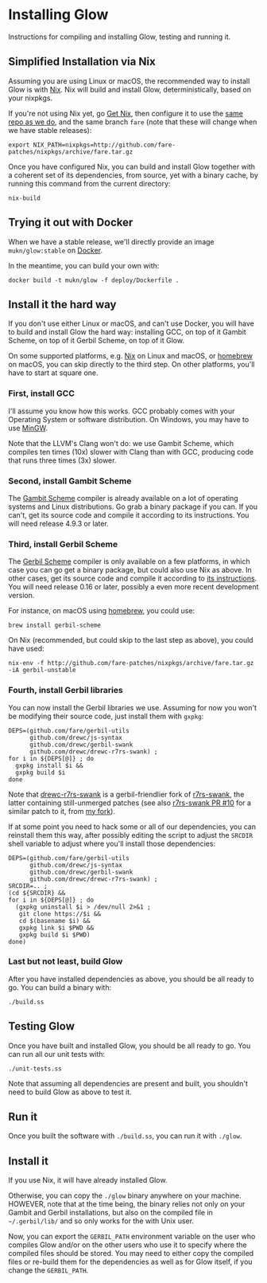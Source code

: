 # Installing Glow

Instructions for compiling and installing Glow, testing and running it.

## Simplified Installation via Nix

Assuming you are using Linux or macOS,
the recommended way to install Glow is with [Nix](https://nixos.org/nix/).
Nix will build and install Glow, deterministically, based on your nixpkgs.

If you're not using Nix yet, go [Get Nix](https://nixos.org/nix/),
then configure it to use the [same repo as we do](https://github.com/fare-patches/nixpkgs),
and the same branch `fare` (note that these will change when we have stable releases):

    export NIX_PATH=nixpkgs=http://github.com/fare-patches/nixpkgs/archive/fare.tar.gz

Once you have configured Nix, you can build and install Glow
together with a coherent set of its dependencies, from source, yet with a binary cache,
by running this command from the current directory:

    nix-build

## Trying it out with Docker

When we have a stable release, we'll directly provide an image `mukn/glow:stable` on
[Docker](https://hub.docker.com/repository/docker/mukn/glow).

In the meantime, you can build your own with:

    docker build -t mukn/glow -f deploy/Dockerfile .

## Install it the hard way

If you don't use either Linux or macOS, and can't use Docker,
you will have to build and install Glow the hard way:
installing GCC, on top of it Gambit Scheme, on top of it Gerbil Scheme, on top of it Glow.

On some supported platforms, e.g. [Nix](https://nixos.org/nix/) on Linux and macOS,
or [homebrew](https://brew.sh/) on macOS, you can skip directly to the third step.
On other platforms, you'll have to start at square one.

### First, install GCC

I'll assume you know how this works.
GCC probably comes with your Operating System or software distribution.
On Windows, you may have to use [MinGW](http://mingw.org/).

Note that the LLVM's Clang won't do: we use Gambit Scheme,
which compiles ten times (10x) slower with Clang than with GCC,
producing code that runs three times (3x) slower.

### Second, install Gambit Scheme

The [Gambit Scheme](http://gambitscheme.org/) compiler
is already available on a lot of operating systems and Linux distributions.
Go grab a binary package if you can.
If you can't, get its source code and compile it according to its instructions.
You will need release 4.9.3 or later.

### Third, install Gerbil Scheme

The [Gerbil Scheme](https://cons.io/) compiler
is only available on a few platforms, in which case you can go get a binary package,
but could also use Nix as above.
In other cases, get its source code and compile it
according to [its instructions](https://cons.io/guide/#source-code).
You will need release 0.16 or later, possibly a even more recent development version.

For instance, on macOS using [homebrew](https://brew.sh/), you could use:

    brew install gerbil-scheme

On Nix (recommended, but could skip to the last step as above), you could have used:

    nix-env -f http://github.com/fare-patches/nixpkgs/archive/fare.tar.gz -iA gerbil-unstable

### Fourth, install Gerbil libraries

You can now install the Gerbil libraries we use.
Assuming for now you won't be modifying their source code,
just install them with `gxpkg`:

```
DEPS=(github.com/fare/gerbil-utils
      github.com/drewc/js-syntax
      github.com/drewc/gerbil-swank
      github.com/drewc/drewc-r7rs-swank) ;
for i in ${DEPS[@]} ; do
  gxpkg install $i &&
  gxpkg build $i
done
```

Note that [drewc-r7rs-swank](https://github.com/drewc/drewc-r7rs-swank) is
a gerbil-friendlier fork of [r7rs-swank](https://github.com/ecraven/r7rs-swank),
the latter containing still-unmerged patches
(see also [r7rs-swank PR #10](https://github.com/ecraven/r7rs-swank/pull/10)
for a similar patch to it, from [my fork](github.com/fare-patches/r7rs-swank)).

If at some point you need to hack some or all of our dependencies,
you can reinstall them this way,
after possibly editing the script to adjust the `SRCDIR` shell variable
to adjust where you'll install those dependencies:

```
DEPS=(github.com/fare/gerbil-utils
      github.com/drewc/js-syntax
      github.com/drewc/gerbil-swank
      github.com/drewc/drewc-r7rs-swank) ;
SRCDIR=.. ;
(cd ${SRCDIR} &&
for i in ${DEPS[@]} ; do
  (gxpkg uninstall $i > /dev/null 2>&1 ;
   git clone https://$i &&
   cd $(basename $i) &&
   gxpkg link $i $PWD &&
   gxpkg build $i $PWD)
done)
```

### Last but not least, build Glow

After you have installed dependencies as above, you should be all ready to go.
You can build a binary with:

    ./build.ss

## Testing Glow

Once you have built and installed Glow, you should be all ready to go.
You can run all our unit tests with:

    ./unit-tests.ss

Note that assuming all dependencies are present and built,
you shouldn't need to build Glow as above to test it.

## Run it

Once you built the software with `./build.ss`, you can run it with `./glow`.

## Install it

If you use Nix, it will have already installed Glow.

Otherwise, you can copy the `./glow` binary anywhere on your machine.
HOWEVER, note that at the time being, the binary relies
not only on your Gambit and Gerbil installations,
but also on the compiled file in `~/.gerbil/lib/`
and so only works for the with Unix user.

Now, you can export the `GERBIL_PATH` environment variable
on the user who compiles Glow and/or on the other users who use it
to specify where the compiled files should be stored.
You may need to either copy the compiled files or re-build them
for the dependencies as well as for Glow itself, if you change the `GERBIL_PATH`.
